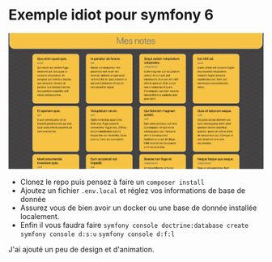 # Exemple idiot pour symfony 6

![screen](screen.png)

- Clonez le repo puis pensez à faire un `composer install`
- Ajoutez un fichier `.env.local` et réglez vos informations de base de donnée
- Assurez vous de bien avoir un docker ou une base de donnée installée localement.
- Enfin il vous faudra faire
`symfony console doctrine:database create` 
`symfony console d:s:u`
`symfony console d:f:l`

J'ai ajouté un peu de design et d'animation.
